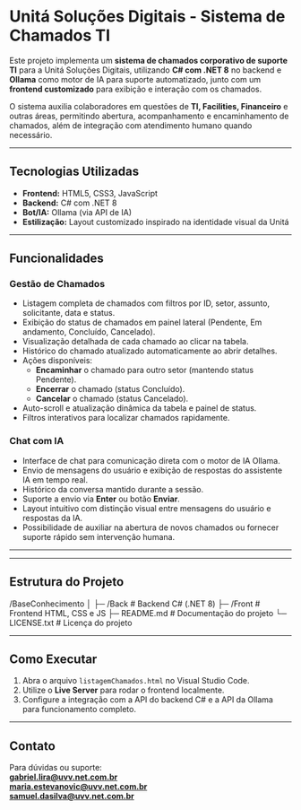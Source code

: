 # Unitá Soluções Digitais - Sistema de Chamados TI

Este projeto implementa um **sistema de chamados corporativo de suporte TI** para a Unitá Soluções Digitais, utilizando **C# com .NET 8** no backend e **Ollama** como motor de IA para suporte automatizado, junto com um **frontend customizado** para exibição e interação com os chamados.

O sistema auxilia colaboradores em questões de **TI, Facilities, Financeiro** e outras áreas, permitindo abertura, acompanhamento e encaminhamento de chamados, além de integração com atendimento humano quando necessário.

---

## Tecnologias Utilizadas

- **Frontend:** HTML5, CSS3, JavaScript  
- **Backend:** C# com .NET 8  
- **Bot/IA:** Ollama (via API de IA)  
- **Estilização:** Layout customizado inspirado na identidade visual da Unitá  

---

## Funcionalidades

### Gestão de Chamados
- Listagem completa de chamados com filtros por ID, setor, assunto, solicitante, data e status.  
- Exibição do status de chamados em painel lateral (Pendente, Em andamento, Concluído, Cancelado).  
- Visualização detalhada de cada chamado ao clicar na tabela.  
- Histórico do chamado atualizado automaticamente ao abrir detalhes.  
- Ações disponíveis:
  - **Encaminhar** o chamado para outro setor (mantendo status Pendente).  
  - **Encerrar** o chamado (status Concluído).  
  - **Cancelar** o chamado (status Cancelado).  
- Auto-scroll e atualização dinâmica da tabela e painel de status.  
- Filtros interativos para localizar chamados rapidamente.  

### Chat com IA
- Interface de chat para comunicação direta com o motor de IA Ollama.  
- Envio de mensagens do usuário e exibição de respostas do assistente IA em tempo real.  
- Histórico da conversa mantido durante a sessão.  
- Suporte a envio via **Enter** ou botão **Enviar**.  
- Layout intuitivo com distinção visual entre mensagens do usuário e respostas da IA.  
- Possibilidade de auxiliar na abertura de novos chamados ou fornecer suporte rápido sem intervenção humana.  

---
---

## Estrutura do Projeto

/BaseConhecimento
│
├─ /Back # Backend C# (.NET 8)
├─ /Front # Frontend HTML, CSS e JS
├─ README.md # Documentação do projeto
└─ LICENSE.txt # Licença do projeto


---

## Como Executar

1. Abra o arquivo `listagemChamados.html` no Visual Studio Code.  
2. Utilize o **Live Server** para rodar o frontend localmente.  
3. Configure a integração com a API do backend C# e a API da Ollama para funcionamento completo.  

---

## Contato

Para dúvidas ou suporte:  
**gabriel.lira@uvv.net.com.br**  
**maria.estevanovic@uvv.net.com.br**  
**samuel.dasilva@uvv.net.com.br**
